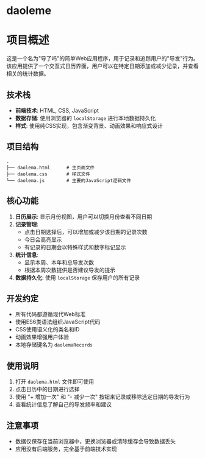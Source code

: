 # daoleme
# 项目概述

这是一个名为"导了吗"的简单Web应用程序，用于记录和追踪用户的"导发"行为。该应用提供了一个交互式日历界面，用户可以在特定日期添加或减少记录，并查看相关的统计数据。

## 技术栈

- **前端技术**: HTML, CSS, JavaScript
- **数据存储**: 使用浏览器的 `localStorage` 进行本地数据持久化
- **样式**: 使用纯CSS实现，包含渐变背景、动画效果和响应式设计

## 项目结构

```
.
├── daolema.html      # 主页面文件
├── daolema.css       # 样式文件
└── daolema.js        # 主要的JavaScript逻辑文件
```

## 核心功能

1. **日历展示**: 显示月份视图，用户可以切换月份查看不同日期
2. **记录管理**: 
   - 点击日期选择后，可以增加或减少该日期的记录次数
   - 今日会高亮显示
   - 有记录的日期会以特殊样式和数字标记显示
3. **统计信息**:
   - 显示本周、本年和总导发次数
   - 根据本周次数提供是否建议导发的提示
4. **数据持久化**: 使用 `localStorage` 保存用户的所有记录

## 开发约定

- 所有代码都遵循现代Web标准
- 使用ES6类语法组织JavaScript代码
- CSS使用语义化的类名和ID
- 动画效果增强用户体验
- 本地存储键名为 `daolemaRecords`

## 使用说明

1. 打开 `daolema.html` 文件即可使用
2. 点击日历中的日期进行选择
3. 使用 "+ 增加一次" 和 "- 减少一次" 按钮来记录或移除选定日期的导发行为
4. 查看统计信息了解自己的导发频率和建议

## 注意事项

- 数据仅保存在当前浏览器中，更换浏览器或清除缓存会导致数据丢失
- 应用没有后端服务，完全基于前端技术实现
